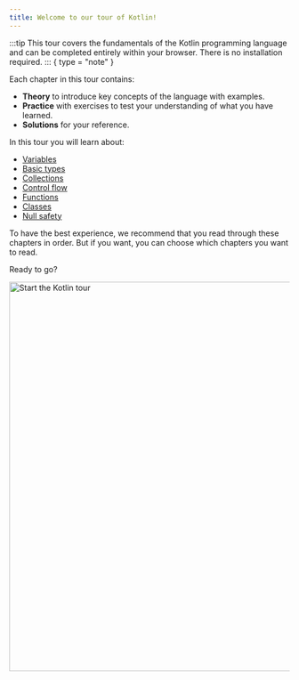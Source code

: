 ```yaml
---
title: Welcome to our tour of Kotlin!
---
```



:::tip
This tour covers the fundamentals of the Kotlin programming language and can be completed entirely within your 
browser. There is no installation required.
:::
{ type = "note" }

Each chapter in this tour contains:

* **Theory** to introduce key concepts of the language with examples.
* **Practice** with exercises to test your understanding of what you have learned.
* **Solutions** for your reference.

In this tour you will learn about:

* [Variables](kotlin-tour-hello-world.md)
* [Basic types](kotlin-tour-basic-types.md)
* [Collections](kotlin-tour-collections.md)
* [Control flow](kotlin-tour-control-flow.md)
* [Functions](kotlin-tour-functions.md)
* [Classes](kotlin-tour-classes.md)
* [Null safety](kotlin-tour-null-safety.md)

To have the best experience, we recommend that you read through these chapters in order. But if you want, you can choose
which chapters you want to read.

Ready to go?

<a href="kotlin-tour-hello-world.md"><img src="/img/start-kotlin-tour.svg" width="700" alt="Start the Kotlin tour" style="block"/></a>